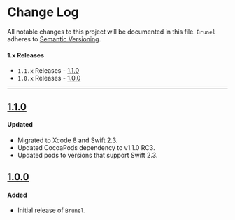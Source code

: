 # Change Log

All notable changes to this project will be documented in this file.
`Brunel` adheres to [Semantic Versioning](http://semver.org/).

#### 1.x Releases
- `1.1.x` Releases - [1.1.0](#110)
- `1.0.x` Releases - [1.0.0](#100)

---

## [1.1.0](https://github.com/ustwo/brunel/releases/tag/1.1.0)

#### Updated
- Migrated to Xcode 8 and Swift 2.3.
- Updated CocoaPods dependency to v1.1.0 RC3.
- Updated pods to versions that support Swift 2.3.


## [1.0.0](https://github.com/ustwo/brunel/releases/tag/1.0.0)

#### Added
- Initial release of `Brunel`.
